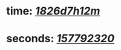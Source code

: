 # **time:** [*1826d7h12m*](https://cdn.discordapp.com/attachments/867258788242259988/1013656865533612143/unknown.png)
# **seconds:** [*157792320*](https://cdn.discordapp.com/attachments/867258788242259988/1013656729273258064/unknown.png)
